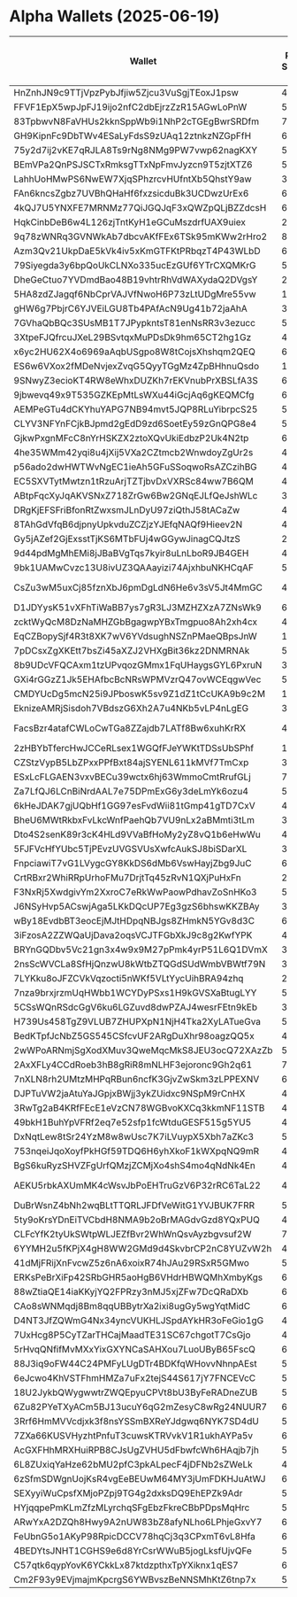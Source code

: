 # Alpha Wallets (2025-06-19)

| Wallet | Risk Score | Backtesting ROI (SOL) | Portfolio Value (USD) | SOL Balance | Farming Attempts / Total Tokens | Farming Ratio (%) | Median/Avg Risk of Last 10 Tokens | Median/Avg MC of Last 10 Tokens | Winrate (%) | ROI (%) | ROI (1D) (%) | Win Rate 1D (%) | Tokens (1D) | ROI (7D) (%) | Win Rate 7D (%) | Tokens (7D) | ROI (30D) (%) | Win Rate 30D (%) | Tokens (30D) | Realized Gains (USD) | Unrealized Gains (USD) | Median/Avg Holding Time (min) | Buy Size | Median/Avg Profit % Per Trade | Median/Avg Loss % Per Trade |
|----------|----------|----------|----------|----------|----------|----------|----------|----------|----------|----------|----------|----------|----------|----------|----------|----------|----------|----------|----------|----------|----------|----------|----------|----------|----------|
| HnZnhJN9c9TTjVpzPybJfjiw5Zjcu3VuSgjTEoxJ1psw | 46.50 | 50.36% | $1699193085367094083584.00 | 263.0858 | 0 / 24 | 0.00% | 0.00/1.70 | $5.71K/$41.91K | 54.17% | 257.90% | 0.00% | 0.00% | 0 | 107.39% | 100.00% | 1 | 107.39% | 100.00% | 1 | $18283.82 | $3028.64 | 118.05/5083.41 | $150.58 | 40.26%/143.85% | -51.86%/-51.45% |
| FFVF1EpX5wpJpFJ19ijo2nfC2dbEjrzZzR15AGwLoPnW | 59.68 | 25.39% | $17113.70 | 89.8938 | 1 / 19 | 5.26% | 6.00/6.10 | $33.71K/$1.08M | 57.89% | 349.28% | 0.04% | 33.33% | 9 | 4873.94% | 57.89% | 18 | 100.00% | 57.89% | 19 | $46844.45 | $-52.44 | 7.63/786.40 | $464.19 | -/- | -/- |
| 83TpbwvN8FaVHUs2kknSppWb9i1NhP2cTGEgBwrSRDfm | 70.27 | 16.27% | $4046.01 | 22.9573 | 1 / 39 | 2.56% | 6.00/5.30 | $8.50K/$18.89K | 61.54% | 57.62% | 1.60% | 71.43% | 5 | 10.55% | 56.25% | 13 | 90.49% | 60.00% | 33 | $9674.99 | $1615.00 | 26.96/2496.08 | $397.59 | 83.48%/434.67% | -27.30%/-28.34% |
| GH9KipnFc9DbTWv4ESaLyFdsS9zUAq12ztnkzNZGpFfH | 68.00 | 15.24% | $2695581153955851.50 | 70.7859 | 0 / 47 | 0.00% | 10.00/8.30 | $7.77K/$988.69K | 68.09% | 45.78% | 0.72% | 100.00% | 0 | 15.72% | 50.00% | 1 | 48.98% | 50.00% | 1 | $14438.82 | $3079.72 | 21.60/1836.48 | $311.95 | 27.68%/199.91% | -44.15%/-48.38% |
| 75y2d7ij2vKE7qRJLA8Ts9rNg8NMg9PW7vwp62nagKXY | 59.00 | 8.91% | $28813.58 | 172.3991 | 2 / 25 | 8.00% | 4.00/4.20 | $78.36K/$113.05M | 64.00% | 183.10% | 0.57% | 100.00% | 1 | 23.81% | 75.00% | 4 | 42.97% | 60.00% | 19 | $25070.82 | $-210.96 | 160.56/1937.37 | $351.24 | 468.10%/384.38% | -75.31%/-75.31% |
| BEmVPa2QnPSJSCTxRmksgTTxNpFmvJyzcn9T5zjtXTZ6 | 50.66 | 8.16% | $40872.74 | 57.6605 | 5 / 91 | 5.49% | 4.50/5.70 | $31.71K/$211.94K | 50.55% | 56.55% | 5.31% | 70.00% | 6 | 64.96% | 60.42% | 37 | 13979.25% | 48.00% | 74 | $50940.33 | $18106.16 | 92.95/2201.65 | $751.24 | 104.92%/157.57% | -45.07%/-51.64% |
| LahhUoHMwPS6NwEW7XjqSPhzrcvHUfntXb5QhstY9aw | 30.56 | 7.85% | $1658.42 | 8.5995 | 1 / 113 | 0.88% | 0.00/1.20 | $9.98M/$35.75M | 47.79% | 5.21% | 2.39% | 100.00% | 0 | 18.74% | 73.33% | 5 | 202.08% | 43.86% | 39 | $16442.20 | $1175.43 | 1682.74/10427.46 | $149.92 | 9.82%/13.93% | -6.19%/-11.15% |
| FAn6kncsZgbz7UVBhQHaHf6fxzsicduBk3UCDwzUrEx6 | 69.32 | 3.52% | $3459.35 | 18.4565 | 1 / 36 | 2.78% | 5.00/4.60 | $346.47K/$8.44M | 50.00% | 45.20% | 2.78% | 50.00% | 2 | 9.43% | 62.50% | 4 | 74.48% | 64.29% | 9 | $9013.18 | $226.64 | 3394.67/23330.62 | $275.76 | 65.80%/144.41% | -24.45%/-42.27% |
| 4kQJ7U5YNXFE7MRNMz77QiJGQJqF3xQWZpQLjBZZdcsH | 61.00 | 2.72% | $8366422469742531969024.00 | 10.4593 | 0 / 28 | 0.00% | 0.00/1.50 | $3.51K/$25.83K | 53.57% | 83.07% | 2.08% | 100.00% | 0 | 8.94% | 100.00% | 1 | 8.90% | 66.67% | 2 | $3602.12 | $-180.05 | 32987.50/48341.66 | $108.61 | 88.22%/178.59% | -20.84%/-20.12% |
| HqkCinbDeB6w4L126zjTntKyH1eGCuMszdrfUAX9uiex | 20.25 | 2.30% | $3543224134230664019968.00 | 52.1186 | 0 / 277 | 0.00% | 0.00/0.00 | $17.52M/$47.63M | 55.96% | 1.53% | 0.53% | 80.00% | 0 | 6.23% | 68.75% | 1 | 5.77% | 53.66% | 16 | $19913.01 | $-13855.08 | 8995.00/42149.95 | $266.94 | 10.80%/30.82% | -53.44%/-52.91% |
| 9q78zWNRq3GVNWkAb7dbcvAKfFEx6TSk95mKWw2rHro2 | 84.33 | 1.35% | $1619.76 | 10.0250 | 4 / 46 | 8.70% | 5.50/5.70 | $4.79K/$7.76K | 47.83% | 22.06% | 0.04% | 100.00% | 0 | 0.04% | 100.00% | 0 | 1.79% | 25.00% | 3 | $15268.36 | $100.27 | 23.10/13338.85 | $419.93 | 53.75%/942.07% | -28.65%/-34.02% |
| Azm3Qv21UkpDaE5kVk4iv5xKmGTFKtPRbqzT4P43WLbD | 63.35 | 1.24% | $4817.72 | 25.6644 | 0 / 20 | 0.00% | 5.00/5.40 | $13.77K/$309.48K | 65.00% | 180.50% | 1.11% | 100.00% | 1 | 5.10% | 66.67% | 6 | 25.82% | 75.00% | 7 | $4510.45 | $561.63 | 471.96/4952.30 | $117.57 | 106.25%/255.97% | -61.07%/-58.61% |
| 79Siyegda3y6bpQoUkCLNXo335ucEzGUf6YTrCXQMKrG | 51.50 | 0.50% | $1119465421550227816448.00 | 11.9619 | 0 / 69 | 0.00% | 4.00/4.20 | $707.62K/$6.32M | 71.01% | 82.41% | 5.88% | 100.00% | 2 | 16.08% | 100.00% | 5 | 82.11% | 93.75% | 16 | $14103.38 | $-2788.43 | 107.67/1921.98 | $112.79 | 99.29%/162.58% | -30.65%/-40.28% |
| DheGeCtuo7YVDmdBao48B19vhtrRhVdWAXydaQ2DVgsY | 20.73 | 0.23% | $6236.02 | 39.1199 | 5 / 126 | 3.97% | 0.00/1.90 | $3.22M/$18.41M | 74.60% | 8.09% | 0.26% | 66.67% | 1 | 5.83% | 80.00% | 6 | 1.32% | 66.67% | 57 | $13731.11 | $4414.97 | 504.19/3668.00 | $160.09 | 11.53%/632.06% | -5.69%/-9.09% |
| 5HA8zdZJagqf6NbCprVAJVfNwoH6P73zLtUDgMre55vw | 18.58 | 0.07% | $1626064730730215424.00 | 15.4604 | 1 / 99 | 1.01% | 0.00/1.00 | $8.29M/$20.14M | 53.54% | 24.86% | 5.20% | 71.43% | 0 | 29.12% | 62.16% | 20 | 100.00% | 53.54% | 99 | $6803.41 | $52.36 | 158.73/3310.82 | $35.22 | -/- | -/- |
| gHW6g7PbjrC6YJVEiLGU8Tb4PAfAcN9Ug41b72jaAhA | 34.27 | 0.00% | $182582364563359104.00 | 122.0031 | 2 / 113 | 1.77% | 0.00/1.80 | $40.59M/$79.88M | 62.83% | 5.62% | -0.00% | 0.00% | 0 | -0.00% | 0.00% | 0 | 0.46% | 66.67% | 0 | $50116.32 | $-20478.90 | 1208.22/18073.61 | $386.74 | 9.34%/55.05% | -22.75%/-30.38% |
| 7GVhaQbBQc3SUsMB1T7JPypkntsT81enNsRR3v3ezucc | 56.96 | 0.00% | $26875076331907612.00 | 7.7687 | 0 / 35 | 0.00% | 3.50/4.70 | $217.74K/$1.67M | 57.14% | 11.08% | 0.09% | 100.00% | 0 | 0.99% | 71.43% | 0 | 1.51% | 70.00% | 1 | $14497.37 | $-1295.03 | 41943.48/134375.77 | $275.71 | 22.27%/660.22% | -24.81%/-35.08% |
| 3XtpeFJQfrcuJXeL29BSvtqxMuPDsDk9hm65CT2hg1Gz | 41.00 | 0.00% | $242959.61 | 1657.5784 | 0 / 24 | 0.00% | 0.00/0.00 | $22.13M/$425.09M | 83.33% | 2001.71% | 0.00% | 0.00% | 0 | 2.66% | 100.00% | 0 | 4.02% | 100.00% | 0 | $129726.14 | $-1143.85 | 6816.14/73404.96 | $145.72 | 216.10%/6021.57% | -11.93%/-27.58% |
| x6yc2HU62X4o6969aAqbUSgpo8W8tCojsXhshqm2QEQ | 60.00 | 0.00% | $2694706740870.11 | 14.8891 | 0 / 63 | 0.00% | 4.00/3.70 | $5.36K/$78.63K | 50.79% | 208.16% | 0.00% | 0.00% | 0 | 12.04% | 100.00% | 1 | 201.97% | 55.17% | 29 | $2819.27 | $-96.75 | 13.08/65.47 | $18.57 | 63.27%/344.78% | -30.94%/-35.97% |
| ES6w6VXox2fMDeNvjexZvqG5QyyTGgMz4ZpBHhnuQsdo | 19.00 | 0.00% | $24254631224931.56 | 57.9763 | 2 / 201 | 1.00% | 0.00/2.20 | $7.83M/$44.80M | 72.14% | 119.68% | 0.23% | 50.00% | 2 | 1.54% | 87.50% | 4 | 12.86% | 80.65% | 17 | $307734.82 | $-19412.70 | 242.88/15119.41 | $173.68 | 166.25%/7156.25% | -28.34%/-37.06% |
| 9SNwyZ3ecioKT4RW8eWhxDUZKh7rEKVnubPrXBSLfA3S | 67.00 | 0.00% | $2694783549743.53 | 6.6572 | 0 / 83 | 0.00% | 8.00/6.00 | $3.97K/$15.26K | 48.19% | 128.13% | 0.00% | 100.00% | 0 | 6.37% | 100.00% | 1 | 28.29% | 36.84% | 37 | $2050.03 | $46.47 | 13.50/88.91 | $18.41 | 83.94%/315.15% | -28.62%/-30.77% |
| 9jbwevq49x9T535GZKEpMtLsWXu44iGcjAq6gKEQMCfg | 66.03 | 0.00% | $2694255807375.79 | 10.1866 | 2 / 79 | 2.53% | 5.00/5.00 | $140.10K/$319.46K | 72.15% | 45.28% | 0.00% | 100.00% | 0 | 0.00% | 100.00% | 1 | 0.00% | 100.00% | 1 | $13364.16 | $-3489.21 | 43.81/202.64 | $98.26 | 52.30%/904.90% | -18.63%/-30.05% |
| AEMPeGTu4dCKYhuYAPG7NB94mvt5JQP8RLuYibrpcS25 | 52.00 | 0.00% | $2573.46 | 17.4920 | 1 / 28 | 3.57% | 0.00/1.80 | $7.80M/$53.07M | 64.29% | 54.03% | 4.09% | 100.00% | 0 | 5.17% | 100.00% | 1 | 26.52% | 83.33% | 4 | $225466.14 | $900.80 | 4974.25/15930.31 | $8769.79 | 71.33%/2411908.47% | -72.73%/-62.18% |
| CLYV3NFYnFCjkBJpmd2gEdD9zd6SoetEy59zGnQPG8e4 | 50.18 | 0.00% | $1822.84 | 10.6432 | 0 / 21 | 0.00% | 0.00/0.50 | $47.70M/$129.42M | 57.14% | 23.34% | 0.02% | 100.00% | 0 | 0.00% | 100.00% | 0 | 0.00% | 100.00% | 0 | $1922.39 | $-20.76 | 46994.52/53545.09 | $179.28 | 17.08%/123.45% | -48.05%/-48.76% |
| GjkwPxgnMFcC8nYrHSKZX2ztoXQvUkiEdbzP2Uk4N2tp | 67.83 | 0.00% | $2694753535726.68 | 73.4514 | 2 / 24 | 8.33% | 3.00/4.30 | $83.72K/$1.06B | 58.33% | 152.48% | 0.87% | 100.00% | 0 | 28.31% | 100.00% | 1 | 28.31% | 100.00% | 1 | $10930.18 | $-467.21 | 34.63/7475.64 | $212.26 | 79.48%/353.58% | -16.46%/-29.85% |
| 4he35WMm42yqi8u4jXij5VXa2CZtmcb2WnwdoyZgUr2s | 42.00 | 0.00% | $20314.44 | 60.0242 | 0 / 19 | 0.00% | 0.00/0.00 | $223.41M/$1.20B | 47.37% | 282.49% | 0.72% | 75.00% | 0 | 7.04% | 100.00% | 0 | 41.80% | 100.00% | 0 | $431133.28 | $-234.94 | 62298.66/125936.08 | $262.68 | 230.61%/372.71% | -55.32%/-54.10% |
| p56ado2dwHWTWvNgEC1ieAh5GFuSSoqwoRsAZCzihBG | 41.91 | -0.07% | $4434055783367068090368.00 | 7.3044 | 4 / 368 | 1.09% | 5.50/5.00 | $48.35K/$939.64K | 47.55% | 8.58% | 4.15% | 64.86% | 13 | 30.77% | 52.14% | 82 | 304.71% | 49.11% | 244 | $19617.97 | $-859.17 | 140.46/7106.96 | $148.77 | 22.30%/103.36% | -18.83%/-24.96% |
| EC5SXVTytMwtzn1tRzuArjTZTjbvDxVXRSc84ww7B6QM | 41.00 | -0.14% | $194827415516986336.00 | 139.6258 | 0 / 26 | 0.00% | 0.00/0.00 | $63.70M/$580.44M | 57.69% | 25.71% | 0.21% | 33.33% | 2 | 0.21% | 33.33% | 2 | 31.94% | 33.33% | 3 | $84953.70 | $-26522.51 | 10070.29/29916.58 | $3136.62 | 84.23%/182.02% | -25.57%/-35.27% |
| ABtpFqcXyJqAKVSNxZ718ZrGw6Bw2GNqEJLfQeJshWLc | 30.42 | -0.15% | $2695763702094.13 | 14.1078 | 0 / 136 | 0.00% | 4.50/4.30 | $565.31K/$1.09M | 47.79% | 0.66% | 12.97% | 91.67% | 0 | 286.82% | 66.67% | 1 | 280.77% | 56.82% | 61 | $1524.80 | $-1010.09 | 6571.74/8886.23 | $27.97 | 12.53%/38.91% | -22.68%/-32.62% |
| DRgKjEFSFriBfonRtZwxsmJLnDyU97ziQthJ58tACaZw | 43.04 | -0.21% | $1624.77 | 7.0047 | 0 / 22 | 0.00% | 0.00/0.80 | $19.26M/$419.57M | 45.45% | 4.26% | 0.24% | 66.67% | 0 | 0.24% | 66.67% | 0 | 7.97% | 50.00% | 2 | $1556.30 | $29.75 | 24691.45/62961.20 | $119.91 | 21.01%/20.02% | -57.18%/-53.06% |
| 8TAhGdVfqB6djpnyUpkvduZCZjzYJEfqNAQf9Hieev2N | 40.03 | -0.24% | $973.58 | 6.6633 | 0 / 20 | 0.00% | 0.00/0.00 | $22.83M/$51.53M | 70.00% | 10.20% | 0.31% | 50.00% | 0 | 33.07% | 60.00% | 1 | 243.84% | 76.92% | 7 | $1459.68 | $21.66 | 9712.67/18988.35 | $71.35 | 9.30%/60.85% | -26.57%/-28.53% |
| Gy5jAZef2GjExsstTjKS6MTbFUj4wGGywJinagCQJtzS | 27.52 | -0.31% | $3002910489303111680.00 | 17.4727 | 16 / 420 | 3.81% | 2.00/2.90 | $1.85M/$12.20M | 60.95% | 5.06% | 0.45% | 63.64% | 0 | 0.17% | 51.43% | 9 | 1.31% | 69.84% | 33 | $439219.21 | $-230433.11 | 319.56/11988.50 | $686.03 | 17.80%/273.68% | -17.51%/-29.71% |
| 9d44pdMgMhEMi8jJBaBVgTqs7kyir8uLnLboR9JB4GEH | 47.85 | -0.52% | $823868090015176704.00 | 134.2078 | 7 / 3690 | 0.19% | 4.00/2.90 | $21.17K/$28.72K | 46.21% | 27.45% | 0.26% | 85.19% | 3 | 4.22% | 61.68% | 145 | 10.01% | 61.46% | 313 | $981596.46 | $-462805.54 | 22078.87/68375.14 | $178.47 | 50.47%/1098.39% | -56.83%/-52.29% |
| 9bk1UAMwCvzc13U8ivUZ3QAAayizi74AjxhbuNKHCqAF | 51.40 | -0.56% | $3595.71 | 16.1364 | 0 / 22 | 0.00% | 4.00/4.50 | $270.22K/$541.79K | 45.45% | 30.11% | 344.80% | 44.44% | 8 | 2202.11% | 50.00% | 14 | 2202.11% | 50.00% | 14 | $2858.37 | $236.96 | 224.74/328.75 | $86.33 | 27.48%/28.18% | -20.27%/-24.17% |
| CsZu3wM5uxCj85fznXbJ6pmDgLdN6He6v3sV5Jt4MmGC | 49.23 | -0.61% | $2698259020102.90 | 56.6423 | 45 / 1111 | 4.05% | 4.50/3.80 | $761.87K/$2.75M | 47.16% | 7.62% | 0.27% | 100.00% | 1 | 0.47% | 42.86% | 15 | 1.47% | 45.95% | 139 | $249815.78 | $-86677.27 | 23.59/2496.91 | $706.62 | 20.34%/56.77% | -35.84%/-39.94% |
| D1JDYysK51vXFhTiWaBB7ys7gR3LJ3MZHZXzA7ZNsWk9 | 60.77 | -0.64% | $7266.54 | 49.5136 | 2 / 79 | 2.53% | 3.00/3.90 | $264.01K/$13.68M | 53.16% | 106.14% | 0.00% | 0.00% | 0 | 3.06% | 50.00% | 3 | 36.31% | 68.75% | 12 | $18517.12 | $1041.56 | 46.73/6237.71 | $157.57 | 94.92%/1308.72% | -66.48%/-57.63% |
| zcktWyQcM8DzNaMHZGbBgagwpYBxTmgpuo8Ah2xh4cx | 42.25 | -0.70% | $1473177088904584448.00 | 18.7156 | 2 / 51 | 3.92% | 0.00/0.90 | $1.23M/$76.31M | 45.10% | 15.51% | 3.45% | 50.00% | 0 | 5.35% | 83.33% | 0 | 38.67% | 43.48% | 17 | $85387.08 | $-51876.53 | 13126.40/51509.19 | $332.34 | 86.16%/99317.68% | -63.04%/-61.11% |
| EqCZBopySjf4R3t8XK7wV6YVdsughNSZnPMaeQBpsJnW | 14.02 | -0.70% | $11944839049319405568.00 | 60.2207 | 4 / 133 | 3.01% | 0.00/1.90 | $3.83M/$32.87M | 62.41% | 6.34% | 0.95% | 78.95% | 7 | 37.58% | 72.41% | 35 | 100.00% | 62.41% | 133 | $16022.28 | $-813.66 | 791.55/5329.17 | $580.18 | -/- | -/- |
| 7pDCsxZgXKEtt7bsZi45aXZJ2VHXgBit36kz2DNMRNAk | 54.75 | -0.70% | $2694637958969.07 | 31.0024 | 0 / 17 | 0.00% | 4.50/5.50 | $15.91K/$8.65M | 64.71% | 50.79% | 0.98% | 100.00% | 0 | 72.13% | 100.00% | 1 | 81.12% | 100.00% | 5 | $11023.56 | $1080.42 | 139.54/8443.78 | $640.28 | 90.17%/341.94% | -32.02%/-37.33% |
| 8b9UDcVFQCAxm1tzUPvqozGMmx1FqUHaygsGYL6PxruN | 36.47 | -0.73% | $44726733066403569664.00 | 29.8491 | 1 / 68 | 1.47% | 4.00/2.80 | $936.37K/$1.30M | 69.12% | 7.57% | 12.43% | 84.21% | 5 | 105.05% | 75.00% | 18 | 2961.43% | 70.15% | 60 | $4756.94 | $-1164.25 | 8440.28/15070.09 | $270.74 | 9.40%/13.14% | -25.75%/-25.75% |
| GXi4rGGzZ1Jk5EHAfbcBcNRsWPMVzrQ47ovWCEqgwVec | 54.43 | -0.80% | $8241.03 | 8.7559 | 1 / 149 | 0.67% | 5.00/4.20 | $44.40K/$211.71K | 53.02% | 34.67% | 0.19% | 100.00% | 0 | 0.70% | 100.00% | 0 | 0.70% | 100.00% | 0 | $20376.58 | $-78.21 | 863.60/6097.37 | $34.77 | 29.59%/40.28% | -43.27%/-43.30% |
| CMDYUcDg5mcN25i9JPboswK5sv9Z1dZ1tCcUKA9b9c2M | 19.29 | -0.83% | $2694783570185.79 | 86.9380 | 1 / 194 | 0.52% | 0.00/0.80 | $10.76M/$45.19M | 63.92% | 14.87% | 1.39% | 77.78% | 0 | 2.65% | 63.64% | 11 | 7.05% | 56.86% | 34 | $227797.92 | $-31708.73 | 1149.46/7528.47 | $384.71 | 19.68%/3663.73% | -24.74%/-34.10% |
| EknizeAMRjSisdoh7VBdszG6Xh2A7u4NKb5vLP4nLgEG | 36.00 | -0.83% | $15393.34 | 23.3310 | 0 / 51 | 0.00% | 0.00/0.40 | $6.23M/$17.60M | 68.63% | 12.13% | 0.57% | 100.00% | 0 | 7.32% | 50.00% | 5 | 4.88% | 44.44% | 11 | $58305.76 | $1366.15 | 3943.67/8893.83 | $431.50 | 18.79%/103.95% | -5.49%/-9.66% |
| FacsBzr4atafCWLoCwTGa8ZZajdb7LATf8Bw6xuhKrRX | 45.77 | -0.85% | $5324633346207060590592.00 | 26.4384 | 50 / 1171 | 4.27% | 4.00/3.20 | $595.83K/$758.93K | 81.64% | 7.32% | 0.21% | 100.00% | 2 | 3.52% | 91.30% | 22 | 16.49% | 84.44% | 126 | $22617.23 | $-2738.28 | 62.39/1395.29 | $83.47 | 12.94%/278.28% | -13.50%/-23.23% |
| 2zHBYbTfercHwJCCeRLsex1WGQfFJeYWKtTDSsUbSPhf | 19.91 | -0.88% | $2700.78 | 18.4901 | 0 / 104 | 0.00% | 0.00/0.00 | $12.86M/$112.40M | 62.50% | 5.00% | 36.35% | 66.67% | 0 | 91.34% | 76.92% | 1 | 44.51% | 68.42% | 3 | $12767.29 | $436.65 | 4021.58/66130.97 | $141.18 | 11.01%/14.88% | -8.33%/-19.40% |
| CZStzVypB5LbZPxxPPfBxt84ajSYENL611kMVf7TmCxp | 35.91 | -0.89% | $1723.65 | 11.7836 | 1 / 38 | 2.63% | 0.00/0.90 | $10.91M/$44.08M | 68.42% | 14.66% | 5.80% | 66.67% | 0 | 25.13% | 90.00% | 4 | 49.89% | 69.57% | 19 | $3450.74 | $398.74 | 455.05/8315.56 | $82.28 | 27.97%/29.87% | -69.66%/-55.82% |
| ESxLcFLGAEN3vxvBECu39wctx6hj63WmmoCmtRrufGLj | 75.28 | -0.93% | $1972.72 | 12.3371 | 0 / 19 | 0.00% | 3.50/5.00 | $4.23K/$5.45K | 78.95% | 61.95% | 1.77% | 100.00% | 1 | 3.57% | 100.00% | 3 | 1591.84% | 81.25% | 16 | $2100.63 | $14.00 | 5.35/33.02 | $170.77 | 41.71%/41.71% | -6.59%/-6.59% |
| Za7LfQJ6LCnBiNrdAAL7e75DPmExG6y3deLmYk6ozu4 | 50.01 | -1.04% | $2694783552202.69 | 13.7788 | 34 / 364 | 9.34% | 4.00/3.00 | $723.04K/$6.64M | 53.85% | 6.70% | 0.13% | 80.00% | 0 | 0.75% | 66.67% | 10 | 16.87% | 68.25% | 44 | $48396.42 | $-3075.82 | 22.51/7892.07 | $446.20 | 7.14%/17.87% | -9.43%/-18.36% |
| 6kHeJDAK7gjUQbHf1GG97esFvdWii81tGmp41gTD7CxV | 45.67 | -1.11% | $26521.86 | 100.6276 | 0 / 107 | 0.00% | 2.00/2.70 | $497.60K/$3.52M | 60.75% | 13.12% | 0.02% | 50.00% | 0 | 2.93% | 66.67% | 1 | 10.18% | 75.00% | 3 | $31078.19 | $15578.63 | 5931.92/44738.36 | $243.97 | 18.76%/33.90% | -18.02%/-28.23% |
| BheU6MWtRkbxFvLkcWnfPaehQb7VU9nLx2aBMmti3tLm | 38.12 | -1.30% | $2670.46 | 15.0625 | 3 / 70 | 4.29% | 0.00/1.90 | $10.91M/$26.78M | 65.71% | 9.58% | 1.25% | 50.00% | 0 | 8.00% | 75.00% | 1 | 56.80% | 58.82% | 13 | $3506.41 | $211.36 | 64.24/18344.41 | $45.30 | 6.77%/100.00% | -9.70%/-13.58% |
| Dto4S2senK89r3cK4HLd9VVaBfHoMy2yZ8vQ1b6eHwWu | 49.75 | -1.31% | $11615.09 | 16.6735 | 1 / 20 | 5.00% | 2.50/2.90 | $64.12K/$2.08M | 75.00% | 11.27% | 10.48% | 100.00% | 0 | 92.31% | 80.00% | 3 | 1056.28% | 88.89% | 5 | $7437.35 | $13.80 | 3648.71/12093.76 | $436.39 | 11.29%/31.54% | -52.86%/-42.35% |
| 5FJFVcHfYUbc5TjPEvzUVGSVUsXwfcAukSJ8biSDarXL | 35.66 | -1.32% | $2695602310463.39 | 25.5709 | 13 / 480 | 2.71% | 4.00/3.30 | $926.32K/$1.79M | 82.29% | 3.24% | 0.12% | 70.59% | 5 | 0.89% | 82.76% | 16 | 0.79% | 83.56% | 58 | $9754.04 | $426.98 | 1006.11/12394.54 | $116.20 | 3.60%/8.29% | -5.07%/-13.28% |
| FnpciawiT7vG1LVygcGY8KkDS6dMb6VswHayjZbg9JuC | 68.29 | -1.37% | $3476.52 | 23.7953 | 1 / 19 | 5.26% | 4.00/4.20 | $241.97K/$112.40M | 68.42% | 8.53% | 32.64% | 100.00% | 1 | 24.49% | 60.00% | 10 | 100.00% | 68.42% | 19 | $2674.05 | $298.53 | 104.03/582.17 | $229.36 | -/- | -/- |
| CrtRBxr2WhiRRpUrhoFMu7DrjtTq45zRvN1QXjPuHxFn | 24.89 | -1.52% | $29932.62 | 204.8880 | 0 / 27 | 0.00% | 0.00/1.00 | $38.86M/$273.67M | 55.56% | 0.92% | 22.26% | 62.50% | 5 | 100.00% | 55.56% | 27 | 100.00% | 55.56% | 27 | $4116.74 | $0.00 | 27.83/1294.46 | $6777.81 | -/- | -/- |
| F3NxRj5XwdgivYm2XxroC7eRkWwPaowPdhavZoSnHKo3 | 54.06 | -1.69% | $779.24 | 5.3338 | 2 / 28 | 7.14% | 3.50/3.40 | $383.33K/$17.83M | 46.43% | 8.04% | 11.73% | 100.00% | 0 | 549.69% | 77.78% | 7 | 6569.92% | 55.00% | 19 | $2350.57 | $98.69 | 557.66/6777.73 | $34.38 | 6.56%/6.56% | -41.58%/-42.75% |
| J6NSyHvp5ACswjAga5LKkDQcUP7Eg3gzS6bhswKKZBAy | 32.76 | -1.73% | $3929.88 | 26.7317 | 7 / 86 | 8.14% | 0.00/1.30 | $7.50M/$10.91M | 54.65% | 2.55% | 50.23% | 42.86% | 1 | 153.58% | 44.74% | 22 | 100.00% | 54.65% | 86 | $5870.18 | $-0.00 | 63.55/4066.38 | $982.98 | -/- | -/- |
| wBy18EvdbBT3eocEjMJtHDpqNBJgs8ZHmkN5YGv8d3C | 61.87 | -1.79% | $2906.44 | 15.1259 | 1 / 40 | 2.50% | 4.50/4.60 | $4.50K/$7.69K | 47.50% | 24.60% | 72.61% | 100.00% | 3 | 181.96% | 47.37% | 19 | 100.00% | 47.50% | 40 | $2463.52 | $187.70 | 12.03/119.09 | $144.59 | -/- | -/- |
| 3iFzosA2ZZWQaUjDava2oqsVCJTFGbXkJ9c8g2KwfYPK | 40.38 | -2.00% | $4289.16 | 29.3336 | 3 / 50 | 6.00% | 0.00/1.50 | $7.30M/$36.15M | 68.00% | 4.87% | 0.73% | 100.00% | 0 | 21.36% | 46.67% | 7 | 110.66% | 55.00% | 30 | $14400.53 | $92.22 | 257.34/6972.01 | $754.74 | 13.06%/58.00% | -17.45%/-15.97% |
| BRYnGQDbv5Vc21gn3x4w9x9M27pPmk4yrP51L6Q1DVmX | 33.20 | -2.25% | $4301.94 | 12.1393 | 0 / 17 | 0.00% | 0.00/1.30 | $2.13M/$7.75M | 58.82% | 12.00% | 33.02% | 80.00% | 2 | 65.67% | 62.50% | 5 | 100.00% | 58.82% | 17 | $6419.54 | $888.72 | 1521.80/7399.49 | $748.02 | -/- | -/- |
| 2nsScWVCLa8SfHjQnzwU8kWtbZTQGdSUdWmbVBWtf79N | 38.38 | -2.70% | $1118.91 | 7.6588 | 0 / 24 | 0.00% | 4.00/3.30 | $2.00M/$14.69M | 62.50% | 10.17% | 783.12% | 81.82% | 6 | 12868.57% | 91.67% | 10 | 100.00% | 65.22% | 24 | $1079.94 | $116.82 | 100.17/1323.15 | $157.68 | -/- | -/- |
| 7LYKku8oJFZCVkVqzocti5nWKf5VLtYycUihBRA94zhq | 24.74 | -2.70% | $4819.09 | 31.0571 | 0 / 254 | 0.00% | 2.50/2.90 | $2.06M/$20.32M | 59.45% | 1.85% | 1.78% | 50.00% | 2 | 18.62% | 63.46% | 26 | 148.99% | 58.21% | 101 | $2619.87 | $70.81 | 100.04/11266.99 | $103.46 | 4.76%/9.31% | -5.35%/-13.22% |
| 7nza9brxjrzmUqHWbb1WCYDyPSxs1H9kGVSXaBtugLYY | 54.16 | -2.76% | $50959720645566138417152.00 | 94.7937 | 45 / 548 | 8.21% | 4.00/4.70 | $4.08K/$4.55K | 62.59% | 31.12% | 0.11% | 60.00% | 4 | 1.94% | 70.27% | 14 | 9.21% | 61.63% | 52 | $111324.53 | $-13259.86 | 4171.03/39229.14 | $165.50 | 27.38%/47.03% | -7.99%/-14.56% |
| 5CSsWQnRSdcGgV6ku6LGZuvd8dwPZAJ4wesrFEtn9kEb | 32.33 | -3.08% | $177855714222303.94 | 16.7875 | 4 / 48 | 8.33% | 0.00/1.00 | $1.37M/$5.52M | 72.92% | 5.66% | 11.28% | 61.54% | 2 | 742.66% | 72.50% | 39 | 100.00% | 72.92% | 48 | $2492.99 | $-87.31 | 900.91/1800.03 | $77.72 | -/- | -/- |
| H739Us458TgZ9VLUB7ZHUPXpN1NjH4Tka2XyLATueGva | 59.06 | -3.09% | $1944.07 | 13.3078 | 0 / 37 | 0.00% | 4.00/4.00 | $37.13K/$245.92K | 45.95% | 7.19% | 14.71% | 56.25% | 13 | 759.14% | 50.00% | 31 | 100.00% | 45.95% | 37 | $1159.09 | $0.00 | 52.17/422.01 | $180.08 | -/- | -/- |
| BedKTpfJcNbZ5GS545CSfcvUF2ARgDuXhr98oagzQQ5x | 48.50 | -3.13% | $15294.99 | 5.0120 | 0 / 35 | 0.00% | 4.00/3.20 | $980.92K/$2.60M | 48.57% | 28.59% | 10.33% | 50.00% | 3 | 22.72% | 50.00% | 10 | 19.28% | 42.11% | 18 | $37935.25 | $9071.18 | 1279.36/4838.78 | $1561.94 | 122.11%/153.46% | -38.43%/-50.05% |
| 2wWPoARNmjSgXodXMuv3QweMqcMkS8JEU3ocQ72XAzZb | 56.94 | -3.63% | $1755.10 | 9.5283 | 0 / 17 | 0.00% | 4.50/4.80 | $5.66K/$9.49K | 82.35% | 39.51% | 10.61% | 100.00% | 2 | 69.34% | 77.78% | 8 | 100.00% | 82.35% | 17 | $1348.98 | $38.08 | 64.71/993.59 | $148.65 | -/- | -/- |
| 2AxXFLy4CCdRoeb3hB8gRiR8mNLHF3ejoronc9Gh2q61 | 78.80 | -3.63% | $1950.49 | 10.3833 | 2 / 20 | 10.00% | 4.50/4.40 | $4.51K/$522.33K | 60.00% | 9.85% | 2.56% | 100.00% | 0 | 20.16% | 60.00% | 3 | 100.00% | 60.00% | 20 | $1224.72 | $33.05 | 38.11/3717.92 | $164.21 | -/- | -/- |
| 7nXLN8rh2UMtzMHPqRBun6ncfK3GjvZwSkm3zLPPEXNV | 64.89 | -4.06% | $2685.79 | 9.0040 | 5 / 66 | 7.58% | 4.00/3.60 | $162.58K/$539.62K | 68.18% | 8.99% | 4.14% | 77.78% | 2 | 21.01% | 80.00% | 10 | 13.36% | 66.67% | 28 | $7239.05 | $155.03 | 1967.08/15067.79 | $66.26 | 12.07%/49.45% | -7.92%/-22.52% |
| DJPTuVW2jaAtuYaJGpjxBWjj3ykZUidxc9NSpM9rCnHX | 47.13 | -4.16% | $1768.77 | 12.0920 | 0 / 252 | 0.00% | 5.00/5.20 | $240.21K/$1.55M | 51.59% | 169.10% | 1.72% | 85.71% | 3 | 16.62% | 68.00% | 24 | 31.37% | 43.43% | 95 | $14353.70 | $550.81 | 148.48/775.86 | $25.12 | 150.55%/743.82% | -67.68%/-55.68% |
| 3RwTg2aB4KRfFEcE1eVzCN78WGBvoKXCq3kkmNF11STB | 42.41 | -4.29% | $869.75 | 5.8681 | 0 / 492 | 0.00% | 4.00/2.80 | $105.65K/$782.14K | 48.78% | 2.06% | 0.64% | 32.69% | 13 | 799.64% | 48.62% | 351 | 100.00% | 48.78% | 492 | $1097.47 | $-4.65 | 417.02/2291.21 | $15.12 | -/- | -/- |
| 49bkH1BuhYpVFRf2eq7e52sfp1fcWtduGESF515g5YU5 | 49.96 | -4.88% | $3705.07 | 13.9402 | 0 / 12 | 0.00% | 2.00/2.00 | $744.17K/$137.75M | 58.33% | 6.25% | 25.12% | 100.00% | 0 | 72.40% | 66.67% | 0 | 240.04% | 66.67% | 2 | $2080.70 | $-53.75 | 10317.63/34473.57 | $581.35 | 14.73%/27.22% | -64.49%/-55.41% |
| DxNqtLew8tSr24YzM8w8wUsc7K7iLVuypX5Xbh7aZKc3 | 52.63 | -4.96% | $773278471119587115008.00 | 8.6465 | 63 / 785 | 8.03% | 4.00/4.80 | $19.05K/$86.34K | 53.25% | 14.06% | 0.40% | 83.33% | 0 | 2.48% | 52.00% | 14 | 13.91% | 58.23% | 51 | $68740.36 | $-13135.64 | 202.32/11383.81 | $166.82 | 25.25%/3408.02% | -33.37%/-37.54% |
| 753nqeiJqoXoyfPkHGf59TDQ6H6yhXkoF1kWXpqNQ9mR | 46.58 | -5.36% | $328397075439433482240.00 | 12.7054 | 24 / 671 | 3.58% | 4.00/3.80 | $128.20K/$300.54K | 83.31% | 9.09% | 0.27% | 66.67% | 2 | 3.39% | 85.00% | 18 | 15.69% | 81.93% | 81 | $6369.96 | $-556.91 | 36.92/255.43 | $48.07 | 16.60%/18.95% | -11.65%/-24.58% |
| BgS6kuRyzSHVZFgUrfQMzjZCMjXo4shS4mo4qNdNk4En | 44.98 | -5.67% | $1897.25 | 9.6496 | 5 / 248 | 2.02% | 4.50/4.50 | $7.51K/$87.72K | 52.42% | 11.08% | 11.93% | 75.00% | 11 | 66.37% | 59.42% | 64 | 100.00% | 52.42% | 248 | $4809.79 | $251.09 | 294.88/786.20 | $121.53 | -/- | -/- |
| AEKU5rbkAXUmMK4cWsvJbPoEHTruGzV6P32rRC6TaL22 | 47.82 | -5.86% | $12118199148931600384.00 | 147.3129 | 124 / 1615 | 7.68% | 3.00/3.60 | $4.08K/$4.12K | 53.00% | 70.88% | 0.21% | 86.44% | 9 | 2.26% | 79.27% | 22 | 5.89% | 76.55% | 81 | $756857.07 | $-86873.31 | 802.25/29870.05 | $310.52 | 22.59%/119.22% | -16.79%/-24.82% |
| DuBrWsnZ4bNh2wqBLtTTQRLJFDfVeWitG1YVJBUK7FRR | 58.97 | -5.92% | $24407.44 | 48.5412 | 2 / 81 | 2.47% | 4.00/4.50 | $24.39K/$313.00K | 50.62% | 57.35% | 3.38% | 80.00% | 4 | 9.61% | 50.00% | 27 | 13391.92% | 45.31% | 63 | $64438.95 | $5537.26 | 92.51/1236.60 | $684.02 | 87.65%/133.95% | -31.25%/-44.60% |
| 5ty9oKrsYDnEiTVCbdH8NMA9b2oBrMAGdvGzd8YQxPUQ | 48.02 | -6.17% | $2694783550816.41 | 12.5648 | 10 / 165 | 6.06% | 5.00/4.00 | $110.11K/$488.66K | 54.55% | 7.59% | 0.17% | 50.00% | 1 | 9.34% | 72.73% | 8 | 22.37% | 51.52% | 27 | $13704.59 | $-2748.16 | 359.09/13900.46 | $153.57 | 19.88%/31.55% | -18.08%/-27.23% |
| CLFcYfK2tyUkSWtpWLJEZfBvr2WhWnQsvAyzbgvsuf2W | 75.73 | -6.19% | $1691.63 | 11.5832 | 1 / 24 | 4.17% | 5.50/5.30 | $7.29K/$242.87K | 45.83% | 14.36% | 26.71% | 50.00% | 2 | 26.66% | 33.33% | 3 | 26.66% | 33.33% | 3 | $1231.46 | $0.00 | 24.63/177.12 | $325.43 | 25.39%/58.36% | -47.67%/-41.04% |
| 6YYMH2u5fKPjX4gH8WW2GMd9d4SkvbrCP2nC8YUZvW2h | 47.18 | -6.56% | $33728415629467808.00 | 9.7403 | 24 / 800 | 3.00% | 4.00/3.60 | $14.82K/$124.44K | 45.00% | 7.33% | 0.98% | 80.00% | 1 | 11.73% | 51.61% | 18 | 21.16% | 54.55% | 76 | $35318.84 | $-8704.41 | 1428.03/14526.34 | $210.70 | 19.62%/75.52% | -22.81%/-29.50% |
| 41dMjFRijXnFvcwZ5z6nA6xoixR74hJAu29RSxR5GMwo | 55.52 | -7.05% | $9219.40 | 59.0438 | 4 / 61 | 6.56% | 4.00/3.90 | $20.41K/$326.91K | 54.10% | 11.21% | 3.60% | 30.00% | 9 | 100.00% | 54.10% | 61 | 100.00% | 54.10% | 61 | $8763.78 | $-137.46 | 28.08/190.16 | $742.50 | -/- | -/- |
| ERKsPeBrXiFp42SRbGHR5aoHgB6VHdrHBWQMhXmbyKgs | 61.12 | -7.07% | $884.82 | 6.0436 | 0 / 20 | 0.00% | 10.00/8.30 | $4.34K/$15.00K | 50.00% | 15.98% | 13.34% | 66.67% | 2 | 189.62% | 75.00% | 6 | 100.00% | 50.00% | 20 | $1013.65 | $-4.58 | 714.50/1848.45 | $199.43 | -/- | -/- |
| 88wZtiaQE14iaKKyjYQ2FPRzy3nMJ5xjZFw7DcQRaDXb | 62.69 | -7.36% | $4923.67 | 14.6967 | 3 / 51 | 5.88% | 4.00/3.90 | $169.13K/$17.69M | 45.10% | 6.09% | 6.65% | 20.00% | 3 | 227.77% | 36.36% | 22 | 100.00% | 45.10% | 51 | $1659.36 | $37.74 | 26.80/406.20 | $161.89 | -/- | -/- |
| CAo8sWNMqdj8Bm8qqUBBytrXa2ixi8ugGy5wgYqtMidC | 65.29 | -7.59% | $769.14 | 5.2637 | 2 / 27 | 7.41% | 3.00/3.70 | $4.11K/$4.11K | 55.56% | 29.30% | 10.88% | 66.67% | 8 | 1196.92% | 59.26% | 26 | 100.00% | 55.56% | 27 | $1442.80 | $0.00 | 7.91/78.29 | $147.83 | -/- | -/- |
| D4NT3JfZQWmG4Nx34yncVUKHLJSpdAYkHR3oFeGio1gG | 44.87 | -7.76% | $1026.88 | 5.1725 | 1 / 255 | 0.39% | 2.50/3.20 | $2.68K/$2.31K | 54.51% | 9.33% | 7.54% | 83.33% | 4 | 36.78% | 56.25% | 46 | 62.49% | 58.33% | 78 | $2416.60 | $32.29 | 557.96/2389.13 | $85.39 | 6.32%/24.07% | -1.27%/-5.45% |
| 7UxHcg8P5CyTZarTHCajMaadTE31SC67chgotT7CsGjo | 49.38 | -7.86% | $8681.24 | 13.2767 | 1 / 46 | 2.17% | 5.00/5.80 | $363.12K/$569.55K | 63.04% | 8.67% | 31.36% | 58.33% | 9 | 100.00% | 63.04% | 46 | 100.00% | 63.04% | 46 | $4719.69 | $153.31 | 25.93/476.66 | $612.92 | -/- | -/- |
| 5rHvqQNfifMvMXxYixGXYNCaSAHXou7LuoUByB65FscQ | 68.43 | -7.88% | $795.45 | 5.3371 | 18 / 297 | 6.06% | 5.00/5.30 | $100.16K/$1.99M | 48.48% | 29.18% | 0.96% | 40.00% | 1 | 1.14% | 41.67% | 11 | 6.38% | 55.00% | 17 | $5022.91 | $313.88 | 20.15/1263.89 | $23.99 | 42.01%/137.42% | -31.33%/-41.22% |
| 88J3iq9oFW44C24PMFyLUgDTr4BDKfqWHovvNhnpAEst | 57.47 | -8.10% | $936.41 | 5.4804 | 0 / 13 | 0.00% | 3.50/5.20 | $4.35K/$1.03M | 69.23% | 48.41% | 34.38% | 100.00% | 2 | 100.00% | 69.23% | 13 | 100.00% | 69.23% | 13 | $1174.25 | $63.37 | 8.63/45.86 | $143.38 | -/- | -/- |
| 6eJcwo4KhVSTFhmHMZa7uFx2tejS44S617jY7FNCEVcC | 56.51 | -8.39% | $1494.18 | 9.9024 | 0 / 15 | 0.00% | 2.00/2.20 | $9.07K/$218.89K | 53.33% | 31.37% | 15.60% | 100.00% | 0 | 363.68% | 100.00% | 2 | 363.68% | 100.00% | 2 | $1497.40 | $0.00 | 155.30/1118.46 | $248.29 | 58.15%/55.79% | -70.08%/-56.37% |
| 18U2JykbQWygwwtrZWQEpyuCPVt8bU3ByFeRADneZUB | 57.87 | -8.41% | $4801.64 | 23.5149 | 5 / 65 | 7.69% | 4.00/5.30 | $6.90K/$656.58K | 58.46% | 21.28% | 36.11% | 75.00% | 11 | 1038.58% | 65.12% | 39 | 100.00% | 58.46% | 65 | $4388.93 | $256.77 | 29.18/701.31 | $116.25 | -/- | -/- |
| 6Zu82PYeTXyACm5BJ13ucuY6qG2mZesyC8wRg24NUUR7 | 63.84 | -8.52% | $3664.87 | 25.0809 | 0 / 12 | 0.00% | 5.00/5.70 | $35.33K/$357.78K | 75.00% | 42.24% | 7.01% | 100.00% | 0 | 200.03% | 100.00% | 0 | 231.15% | 100.00% | 1 | $4778.68 | $0.00 | 16039.64/21573.40 | $136.28 | 96.75%/130.00% | -14.59%/-14.08% |
| 3Rrf6HmMVVcdjxk3f8nsYSSmBXReYJdgwq6NYK7SD4dU | 59.62 | -8.63% | $1502.76 | 9.3321 | 3 / 49 | 6.12% | 4.00/4.40 | $4.36K/$97.55K | 46.94% | 22.85% | 259.80% | 75.00% | 4 | 259.80% | 75.00% | 4 | 100.00% | 46.94% | 49 | $1487.44 | $48.88 | 15.81/236.08 | $111.35 | -/- | -/- |
| 7ZXa66KUSVHyzhtPnfuT3cuwsKTRVvkV1R1ukhAYPa5v | 64.69 | -8.73% | $1557.23 | 6.2484 | 1 / 20 | 5.00% | 3.50/3.80 | $4.70K/$8.81K | 55.00% | 41.52% | 147.61% | 72.73% | 10 | 100.00% | 55.00% | 20 | 100.00% | 55.00% | 20 | $1019.90 | $352.11 | 10.09/109.58 | $153.71 | -/- | -/- |
| AcGXFHhMRXHuiRPB8CJsUgZVHU5dFbwfcWh6HAqjb7jh | 53.99 | -8.85% | $6877.99 | 39.5343 | 7 / 96 | 7.29% | 0.00/1.40 | $201.35K/$1.81M | 52.08% | 7.59% | 0.03% | 100.00% | 0 | 7.06% | 57.14% | 2 | 43.48% | 54.17% | 42 | $7796.48 | $758.94 | 198.48/3116.95 | $651.35 | 21.91%/690.56% | -12.31%/-21.73% |
| 6L8ZUxiqYaHze62bMU2pfC3pkALpecF4jDFNb2sZWeLk | 48.29 | -8.95% | $4299.54 | 29.4130 | 0 / 21 | 0.00% | 0.00/0.40 | $166.30K/$321.41K | 57.14% | 4.84% | 44.45% | 100.00% | 0 | 129.48% | 54.55% | 8 | 14656.64% | 57.14% | 20 | $2107.31 | $-0.91 | 1249.67/7994.25 | $585.67 | -/- | -4.34%/-4.34% |
| 6zSfmSDWgnUojKsR4vgEeBEUwM64MY3jUmFDKHJuAtWJ | 66.26 | -9.18% | $773.89 | 5.2950 | 27 / 296 | 9.12% | 3.00/3.40 | $4.11K/$4.11K | 62.16% | 12.78% | 7.00% | 83.33% | 6 | 6.82% | 52.94% | 34 | 52.58% | 54.86% | 175 | $6369.31 | $-0.00 | 10.38/13.34 | $149.78 | 22.05%/32.76% | -8.09%/-13.77% |
| SEXyyiWuCpsfXMjoPZpj9TG4g2dxksDQ9EhEPZk9Adr | 59.49 | -9.34% | $3327.07 | 22.7762 | 2 / 55 | 3.64% | 4.00/3.90 | $6.35K/$8.28K | 49.09% | 11.39% | 241.43% | 53.12% | 31 | 100.00% | 49.09% | 55 | 100.00% | 49.09% | 55 | $1948.62 | $0.00 | 6.05/11.23 | $218.28 | -/- | -/- |
| HYjqqpePmKLmZfzMLyrchqSFgEbzFkreCBbPDpsMqHrc | 58.40 | -10.17% | $5283.48 | 36.1657 | 4 / 63 | 6.35% | 8.00/6.50 | $8.85K/$9.82K | 66.67% | 18.89% | 38.28% | 100.00% | 1 | 100.23% | 83.33% | 11 | 38723.78% | 65.52% | 58 | $3191.25 | $39.96 | 11.62/455.28 | $202.32 | 1.25%/4.35% | -22.76%/-22.76% |
| ARwYxA2DZQh8Hwy9A2nUW83bZ8afyNLho6LPhjeGxvY7 | 62.69 | -10.23% | $14463.91 | 98.9656 | 2 / 26 | 7.69% | 4.00/5.20 | $5.68K/$7.98K | 50.00% | 51.16% | 50.95% | 100.00% | 0 | 76.30% | 100.00% | 0 | 108.34% | 100.00% | 1 | $3645.79 | $-47.27 | 11.12/488.43 | $208.02 | 6.49%/88.16% | -11.35%/-10.25% |
| FeUbnG5o1AKyP98RpicDCCV78hqCj3q3CPxmT6vL8Hfa | 61.00 | -10.68% | $5390990654408.49 | 6.0884 | 0 / 14 | 0.00% | 2.00/3.30 | $461.99K/$137.47M | 64.29% | 64.74% | 3.88% | 100.00% | 1 | 6.27% | 100.00% | 2 | 609.66% | 80.00% | 8 | $14513.64 | $-483.50 | 11386.88/41412.65 | $371.89 | 197.67%/197.67% | -64.25%/-55.71% |
| 4BEDYtsJNHT1CGHS9e6d8YrCsrWWuB5jogLksfUjvQFe | 52.73 | -11.03% | $1503.30 | 6.7950 | 0 / 37 | 0.00% | 4.00/3.90 | $165.59K/$863.98K | 45.95% | 19.56% | 1.51% | 50.00% | 1 | 183.43% | 53.85% | 12 | 100.00% | 45.95% | 37 | $1018.64 | $101.57 | 148.13/749.62 | $45.38 | -/- | -/- |
| C57qtk6qypYovK6YCkkLx87ktdzpthxTpYXiknx1qES7 | 68.35 | -12.08% | $1862.59 | 12.7572 | 2 / 35 | 5.71% | 5.50/5.10 | $14.51K/$119.68K | 45.71% | 3.02% | 11.93% | 33.33% | 2 | 316.62% | 43.75% | 14 | 281.91% | 48.57% | 34 | $1792.29 | $-25.33 | 48.55/2003.77 | $809.18 | -/- | -31.99%/-31.99% |
| Cm2F93y9EVjmajmKpcrgS6YWBvszBeNNSMhKtZ6tnp7x | 54.18 | -13.33% | $1466.91 | 5.2139 | 18 / 180 | 10.00% | 4.00/4.20 | $4.21K/$7.30K | 60.56% | 12.64% | 6.40% | 91.67% | 10 | 58.90% | 76.74% | 42 | 1288.07% | 65.45% | 110 | $1882.50 | $283.05 | 23.67/589.34 | $66.20 | 19.06%/50.65% | -55.22%/-52.68% |
